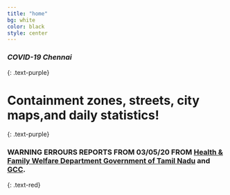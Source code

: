 ```yaml
---
title: "home"
bg: white
color: black
style: center
---
```


### *COVID-19 Chennai*
{: .text-purple}

<p><span class="fa-stack fa-6x">
  <i class="fa fa-circle fa-stack-2x text-orange" aria-hidden="true"></i>
  <i class="fas fa-viruses fa-stack-1x fa-inverse" aria-hidden="true"></i>
</span></p>

# Containment zones, streets, city maps,and daily statistics!
{: .text-purple}

### **WARNING** ERROURS REPORTS FROM 03/05/20 FROM [Health & Family Welfare Department Government of Tamil Nadu](https://stopcorona.tn.gov.in/) and [GCC](https://twitter.com/chennaicorp).
{: .text-red}
